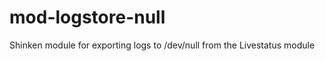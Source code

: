 mod-logstore-null
=================

Shinken module for exporting logs to /dev/null from the Livestatus module
